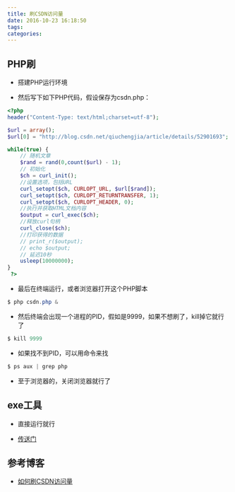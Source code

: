 ```yaml
---
title: 刷CSDN访问量
date: 2016-10-23 16:18:50
tags:
categories:
---
```


## PHP刷

- 搭建PHP运行环境

- 然后写下如下PHP代码，假设保存为csdn.php：

```php
<?php
header("Content-Type: text/html;charset=utf-8");

$url = array();
$url[0] = "http://blog.csdn.net/qiuchengjia/article/details/52901693";

while(true) {
    // 随机文章
    $rand = rand(0,count($url) - 1);
    // 初始化
    $ch = curl_init();
    //设置选项，包括URL
    curl_setopt($ch, CURLOPT_URL, $url[$rand]);
    curl_setopt($ch, CURLOPT_RETURNTRANSFER, 1);
    curl_setopt($ch, CURLOPT_HEADER, 0);
    //执行并获取HTML文档内容
    $output = curl_exec($ch);
    //释放curl句柄
    curl_close($ch);
    //打印获得的数据
    // print_r($output);
    // echo $output;
    // 延迟10秒
    usleep(10000000);
}
 ?>
 ```

- 最后在终端运行，或者浏览器打开这个PHP脚本

```java
$ php csdn.php &
```

- 然后终端会出现一个进程的PID，假如是9999，如果不想刷了，kill掉它就行了

```java
$ kill 9999
```

- 如果找不到PID，可以用命令来找

```java
$ ps aux | grep php
```

- 至于浏览器的，关闭浏览器就行了

<!-- more -->

## exe工具

- 直接运行就行

- [传送门](http://oe7guoyyy.bkt.clouddn.com/csdn.exe)

## 参考博客

- [如何刷CSDN访问量](https://github.com/fengyuanzemin/blog-markdown/blob/master/%E5%A6%82%E4%BD%95%E5%88%B7CSDN%E8%AE%BF%E9%97%AE%E9%87%8F.md)